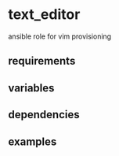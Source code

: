 # text_editor
ansible role for vim provisioning

## requirements

## variables

## dependencies

## examples
```
```
